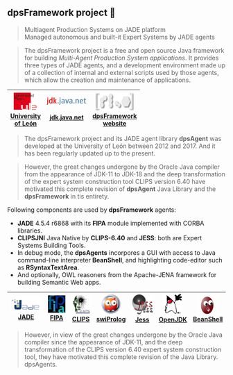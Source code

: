 ## dpsFramework project 👋

> Multiagent Production Systems on JADE platform<br>
Managed autonomous and built-it Expert Systems by JADE agents


> The dpsFramework project is a free and open source Java framework  <br>
for building _Multi-Agent Production System applications_. It provides  <br>
three types of JADE agents, and a development environment made up  <br>
of a collection of internal and external scripts used by those agents,  <br>
which allow the creation and maintenance of applications.  <br>


| [ ![](https://github.com/dpsframework/.github/blob/master/profile/unileon.png?raw=true)<br>University <br>of León](https://departamentos.unileon.es/ingenieria-electrica-y-de-sistemas-y-automatica/asignaturas-impartidas/) | [ ![](https://github.com/dpsframework/.github/blob/master/profile/jdk.java.net-small.png?raw=true)<br><br>jdk.java.net](https://jdk.java.net/18/) | [ ![](https://github.com/dpsframework/.github/blob/master/profile/dpsframework.png?raw=true)<br>dpsFramework<br>website](https://dpsframework.org/index.html) | 
| :---: | :---: | :---: | 


>  The dpsFramework project and its JADE agent library **dpsAgent** was developed at the University of León between 2012 and 2017. And it has been regularly updated up to the present.

>  However, the great changes undergone by the Oracle Java compiler from the appearance of JDK-11 to JDK-18 and the deep transformation of the expert system construction tool CLIPS version 6.40 have motivated this complete revision of **dpsAgent** Java Library and the **dpsFramework** in tis entirety.

Following components are used by **dpsFramework** agents:



* **JADE** 4.5.4 r6868 with its **FIPA** module implemented with CORBA libraries.
* **CLIPSJNI** Java Native by **CLIPS-6.40** and **JESS**: both are Expert Systems Building Tools.
* In debug mode, the **dpsAgents** incorpores a GUI with access to Java command-line interpreter **BeanShell**, and highlighting code-editor such as **RSyntaxTextArea**.
* And optionally, OWL reasoners from the Apache-JENA framework for building Semantic Web apps.



| [ ![](https://github.com/dpsframework/.github/blob/master/profile/jade.png?raw=true)<br>JADE ](https://jade.tilab.com/) |  [ ![](https://github.com/dpsframework/.github/blob/master/profile/fipa.png?raw=true)<br>FIPA](http://fipa.org/)  | [ ![](https://github.com/dpsframework/.github/blob/master/profile/clips_logo.png?raw=true)<br>CLIPS ](https://www.clipsrules.net/)  |  [ ![](https://github.com/dpsframework/.github/blob/master/profile/swiprolog.png?raw=true)<br>swiProlog ](https://www.swi-prolog.org/)  | [ ![](https://github.com/dpsframework/.github/blob/master/profile/jess.png?raw=true)<br>Jess ](https://dpsframework.org/doc/engines/jess/docs/index.html)   | [ ![](https://github.com/dpsframework/.github/blob/master/profile/dukeWaveRed.png?raw=true)<br>OpenJDK  ](https://wiki.openjdk.org/display/JDKUpdates/JDK+17u) | [ ![](https://github.com/dpsframework/.github/blob/master/profile/homebutton.png?raw=true)<br>BeanShell ](https://github.com/beanshell/beanshell)  | 
| :---: | :---: | :---: | :---:    | :---: | :---:  | :---: | 





> However, in view of the great changes undergone by the Oracle Java compiler since the appearance of JDK-11, and the deep transformation of the CLIPS version 6.40 expert system construction tool, they have motivated this complete revision of the Java Library. dpsAgents.


